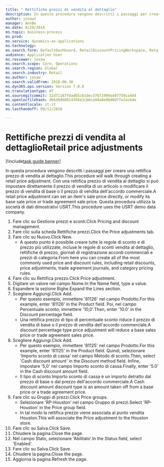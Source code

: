 ```yaml
--- 
title: " Rettifiche prezzi di vendita al dettaglio"
description: In questa procedura vengono descritti i passaggi per creare una rettifica prezzo di vendita al dettaglio.
author: josaw1
manager: AnnBe
ms.date: 8/29/2018
ms.topic: business-process
ms.prod: 
ms.service: dynamics-ax-applications
ms.technology: 
ms.search.form: DefaultDashboard, RetailDiscountPricingWorkspace, RetailPeriodicDiscount, RetailDiscountPriceGroup
audience: Application User
ms.reviewer: josaw
ms.search.scope: Core, Operations
ms.search.region: Global
ms.search.industry: Retail
ms.author: josaw
ms.search.validFrom: 2016-06-30
ms.dyn365.ops.version: Version 7.0.0
ms.translationtype: HT
ms.sourcegitcommit: 32d71167fdad65cb1dec37671999a497759ca484
ms.openlocfilehash: d66d9db8014356e3cb6ca99a8e9b00d7fe2acb4e
ms.contentlocale: it-it
ms.lasthandoff: 09/11/2018

---
```

# <a name="retail-price-adjustments"></a><span data-ttu-id="2ab8e-103"> Rettifiche prezzi di vendita al dettaglio</span><span class="sxs-lookup"><span data-stu-id="2ab8e-103">Retail price adjustments</span></span>

[!include[task guide banner](../includes/task-guide-banner.md)]

<span data-ttu-id="2ab8e-104">In questa procedura vengono descritti i passaggi per creare una rettifica prezzo di vendita al dettaglio.</span><span class="sxs-lookup"><span data-stu-id="2ab8e-104">This procedure will walk through creating a retail price adjustment.</span></span> <span data-ttu-id="2ab8e-105">Con una rettifica prezzo di vendita al dettaglio si può impostare direttamente il prezzo di vendita di un articolo o modificare il prezzo di vendita di base o il prezzo di vendita dell'accordo commerciale.</span><span class="sxs-lookup"><span data-stu-id="2ab8e-105">A retail price adjustment can set an item's sale price directly, or modify its base sale price or trade agreement sale price.</span></span> <span data-ttu-id="2ab8e-106">Questa procedura utilizza la società di dati dimostrativi USRT.</span><span class="sxs-lookup"><span data-stu-id="2ab8e-106">This procedure uses the USRT demo data company.</span></span>

1. <span data-ttu-id="2ab8e-107">Fare clic su Gestione prezzi e sconti.</span><span class="sxs-lookup"><span data-stu-id="2ab8e-107">Click Pricing and discount management.</span></span>
2. <span data-ttu-id="2ab8e-108">Fare clic sulla scheda Rettifiche prezzi.</span><span class="sxs-lookup"><span data-stu-id="2ab8e-108">Click the Price adjustments tab.</span></span>
3. <span data-ttu-id="2ab8e-109">Fare clic su Nuovo.</span><span class="sxs-lookup"><span data-stu-id="2ab8e-109">Click New.</span></span>
    * <span data-ttu-id="2ab8e-110">A questo punto è possibile creare tutte le regole di sconto e di prezzo più utilizzate, incluse le regole di sconti vendita al dettaglio, rettifiche di prezzo, giornali di registrazione accordi commerciali e prezzi di categoria.</span><span class="sxs-lookup"><span data-stu-id="2ab8e-110">From here you can create all of the most commonly used price and discount rules, including retail discounts, price adjustments, trade agreement journals, and category pricing rules.</span></span>  
4. <span data-ttu-id="2ab8e-111">Fare clic su Rettifica prezzo.</span><span class="sxs-lookup"><span data-stu-id="2ab8e-111">Click Price adjustment.</span></span>
5. <span data-ttu-id="2ab8e-112">Digitare un valore nel campo Nome.</span><span class="sxs-lookup"><span data-stu-id="2ab8e-112">In the Name field, type a value.</span></span>
6. <span data-ttu-id="2ab8e-113">Espandere la sezione Righe.</span><span class="sxs-lookup"><span data-stu-id="2ab8e-113">Expand the Lines section.</span></span>
7. <span data-ttu-id="2ab8e-114">Scegliere Aggiungi.</span><span class="sxs-lookup"><span data-stu-id="2ab8e-114">Click Add.</span></span>
    * <span data-ttu-id="2ab8e-115">Per questo esempio, immettere '81126' nel campo Prodotto.</span><span class="sxs-lookup"><span data-stu-id="2ab8e-115">For this example, enter '81126' in the Product field.</span></span>    <span data-ttu-id="2ab8e-116">Poi, nel campo Percentuale sconto, immettere '10,0'.</span><span class="sxs-lookup"><span data-stu-id="2ab8e-116">Then, enter '10.0' in the Discount percentage field.</span></span>  
    * <span data-ttu-id="2ab8e-117">Una rettifica prezzo di tipo di percentuale sconto riduce il prezzo di vendita di base o il prezzo di vendita dell'accordo commerciale.</span><span class="sxs-lookup"><span data-stu-id="2ab8e-117">A discount percentage type price adjustment will reduce a base sales price or trade agreement sales price.</span></span>  
8. <span data-ttu-id="2ab8e-118">Scegliere Aggiungi.</span><span class="sxs-lookup"><span data-stu-id="2ab8e-118">Click Add.</span></span>
    * <span data-ttu-id="2ab8e-119">Per questo esempio, immettere '81125' nel campo Prodotto.</span><span class="sxs-lookup"><span data-stu-id="2ab8e-119">For this example, enter '81125' in the Product field.</span></span>    <span data-ttu-id="2ab8e-120">Quindi, selezionare 'Importo sconto di cassa' nel campo Metodo di sconto.</span><span class="sxs-lookup"><span data-stu-id="2ab8e-120">Then, select 'Cash discount amount' in the Discount method field.</span></span>    <span data-ttu-id="2ab8e-121">Infine, impostare '5,0' nel campo Importo sconto di cassa.</span><span class="sxs-lookup"><span data-stu-id="2ab8e-121">Finally, enter '5.0' in the Cash discount amount field.</span></span>  
    * <span data-ttu-id="2ab8e-122">Il tipo di sconto Importo sconto di cassa è un importo detratto dal prezzo di base o dal prezzo dell'accordo commerciale.</span><span class="sxs-lookup"><span data-stu-id="2ab8e-122">A Cash discount amount discount type is an amount taken off from a base price or a trade agreement price.</span></span>  
9. <span data-ttu-id="2ab8e-123">Fare clic su Gruppi di prezzi.</span><span class="sxs-lookup"><span data-stu-id="2ab8e-123">Click Price groups.</span></span>
    * <span data-ttu-id="2ab8e-124">Selezionare 'RP-Houston' nel campo Gruppo di prezzi.</span><span class="sxs-lookup"><span data-stu-id="2ab8e-124">Select 'RP-Houston' in the Price group field.</span></span>  
    * <span data-ttu-id="2ab8e-125">In tal modo la rettifica prezzo viene associata al punto vendita Houston.</span><span class="sxs-lookup"><span data-stu-id="2ab8e-125">This will associate the Price adjustment to the Houston store.</span></span>  
10. <span data-ttu-id="2ab8e-126">Fare clic su Salva.</span><span class="sxs-lookup"><span data-stu-id="2ab8e-126">Click Save.</span></span>
11. <span data-ttu-id="2ab8e-127">Chiudere la pagina.</span><span class="sxs-lookup"><span data-stu-id="2ab8e-127">Close the page.</span></span>
12. <span data-ttu-id="2ab8e-128">Nel campo Stato, selezionare 'Abilitato'.</span><span class="sxs-lookup"><span data-stu-id="2ab8e-128">In the Status field, select 'Enabled'.</span></span>
13. <span data-ttu-id="2ab8e-129">Fare clic su Salva.</span><span class="sxs-lookup"><span data-stu-id="2ab8e-129">Click Save.</span></span>
14. <span data-ttu-id="2ab8e-130">Chiudere la pagina.</span><span class="sxs-lookup"><span data-stu-id="2ab8e-130">Close the page.</span></span>
15. <span data-ttu-id="2ab8e-131">Aggiorna la pagina.</span><span class="sxs-lookup"><span data-stu-id="2ab8e-131">Refresh the page.</span></span>


